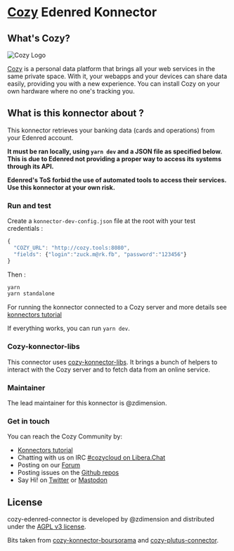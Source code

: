[Cozy][cozy] Edenred Konnector
=======================================

What's Cozy?
------------

![Cozy Logo](https://cdn.rawgit.com/cozy/cozy-guidelines/master/templates/cozy_logo_small.svg)

[Cozy] is a personal data platform that brings all your web services in the same private space. With it, your webapps and your devices can share data easily, providing you with a new experience. You can install Cozy on your own hardware where no one's tracking you.

What is this konnector about ?
------------------------------

This konnector retrieves your banking data (cards and operations) from your Edenred account.

**It must be ran locally, using `yarn dev` and a JSON file as specified below. This is due to Edenred not providing a proper way to access its systems through its API.**

**Edenred's ToS forbid the use of automated tools to access their services. Use this konnector at your own risk.**

### Run and test

Create a `konnector-dev-config.json` file at the root with your test credentials :

```javascript
{
  "COZY_URL": "http://cozy.tools:8080",
  "fields": {"login":"zuck.m@rk.fb", "password":"123456"}
}
```
Then :

```sh
yarn
yarn standalone
```
For running the konnector connected to a Cozy server and more details see [konnectors tutorial](https://docs.cozy.io/en/tutorials/konnector/)

If everything works, you can run `yarn dev`.

### Cozy-konnector-libs

This connector uses [cozy-konnector-libs](https://github.com/cozy/cozy-konnector-libs). It brings a bunch of helpers to interact with the Cozy server and to fetch data from an online service.

### Maintainer

The lead maintainer for this konnector is @zdimension.


### Get in touch

You can reach the Cozy Community by:

- [Konnectors tutorial](https://docs.cozy.io/en/tutorials/konnector/)
- Chatting with us on IRC [#cozycloud on Libera.Chat][libera]
- Posting on our [Forum]
- Posting issues on the [Github repos][github]
- Say Hi! on [Twitter] or [Mastodon]


License
-------

cozy-edenred-connector is developed by @zdimension and distributed under the [AGPL v3 license][agpl-3.0].

Bits taken from [cozy-konnector-boursorama](https://github.com/konnectors/boursorama) and [cozy-plutus-connector](https://github.com/Guekka/cozy-plutus-connector).

[cozy]: https://cozy.io "Cozy Cloud"
[agpl-3.0]: https://www.gnu.org/licenses/agpl-3.0.html
[libera]: https://web.libera.chat/#cozycloud
[forum]: https://forum.cozy.io/
[github]: https://github.com/cozy/
[nodejs]: https://nodejs.org/
[standard]: https://standardjs.com
[twitter]: https://twitter.com/cozycloud
[mastodon]: https://framapiaf.org/@CozyCloud
[webpack]: https://webpack.js.org
[yarn]: https://yarnpkg.com
[travis]: https://travis-ci.org
[contribute]: CONTRIBUTING.md
